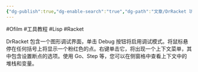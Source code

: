```yaml
---
{"dg-publish":true,"dg-enable-search":"true","dg-path":"文章/DrRacket 功能介绍.md","permalink":"/文章/DrRacket 功能介绍/","dgEnableSearch":"true","dgPassFrontmatter":true,"created":"2022-06-21T15:45:15.000+08:00","updated":"2023-11-17T15:45:15.000+08:00"}
---
```


#Ofilm #工具教程 #Lisp #Racket 

DrRacket 包含一个图形调试界面，单击 Debug 按钮将启用调试模式。将鼠标悬停在任何括号上将显示一个粉红色的点。右键单击它，将出现一个上下文菜单，其中包含设置断点的选项。使用 Go、Step 等，您可以在侧窗格中查看上下文中的堆栈和变量。